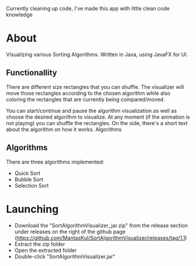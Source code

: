 Currently cleaning up code, I've made this app with little clean code knowledge

# About

Visualizing various Sorting Algorithms. Written in Java, using JavaFX for UI.

## Functionallity
There are different size rectangles that you can shuffle. The visualizer will move those rectangles according to the chosen algorithm while also coloring the rectangles that are currently being compared/moved.

You can start/continue and pause the algorithm visualization as well as choose the desired algorithm to visualize. At any moment (if the animation is not playing) you can shuffle the rectangles. On the side, there's a short text about the algorithm on how it works.
Algorithms

## Algorithms
There are three algorithms implemented:
- Quick Sort
- Bubble Sort
- Selection Sort

# Launching
- Download the "SortAlgorithmVisualizer_jar.zip" from the release section under releases on the right of the github page  
    (https://github.com/MantasKul/SortAlgorithmVisualizer/releases/tag/1.1)  
- Extract the zip folder  
- Open the extracted folder  
- Double-click "SortAlgorithmVisualizer.jar"  